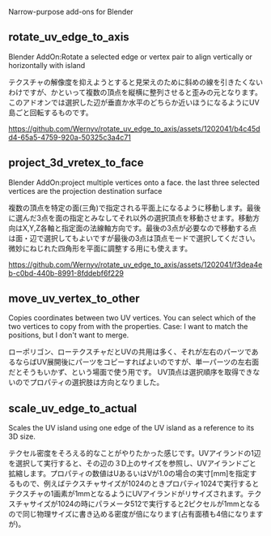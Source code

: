 Narrow-purpose add-ons for Blender

## rotate_uv_edge_to_axis
Blender AddOn:Rotate a selected edge or vertex pair to align vertically or horizontally with island

テクスチャの解像度を抑えようとすると見栄えのために斜めの線を引きたくないわけですが、かといって複数の頂点を縦横に整列させると歪みの元となります。このアドオンでは選択した辺が垂直か水平のどちらか近いほうになるようにUV島ごと回転するものです。

https://github.com/Wernyv/rotate_uv_edge_to_axis/assets/1202041/b4c45dd4-65a5-4759-920a-50325c3a4c71

## project_3d_vretex_to_face
Blender AddOn:project multiple vertices onto a face. the last three selected vertices are the projection destination surface

複数の頂点を特定の面(三角)で指定される平面上になるように移動します。最後に選んだ3点を面の指定とみなしてそれ以外の選択頂点を移動させます。移動方向はX,Y,Z各軸と指定面の法線軸方向です。最後の3点が必要なので移動する点は面・辺で選択してもよいですが最後の3点は頂点モードで選択してください。
微妙にねじれた四角形を平面に調整する用にも使えます。

https://github.com/Wernyv/rotate_uv_edge_to_axis/assets/1202041/f3dea4eb-c0bd-440b-8991-8fddebf6f229

## move_uv_vertex_to_other
Copies coordinates between two UV vertices. You can select which of the two vertices to copy from with the properties. Case: I want to match the positions, but I don't want to merge.

ローポリゴン、ローテクスチャだとUVの共用は多く、それが左右のパーツであるならばUV展開後にパーツをコピーすればよいのですが、単一パーツの左右面だとそうもいかず、という場面で使う用です。
UV頂点は選択順序を取得できないのでプロパティの選択肢は方向となりました。

## scale_uv_edge_to_actual
Scales the UV island using one edge of the UV island as a reference to its 3D size.

テクセル密度をそろえる的なことがやりたかった感じです。UVアイランドの1辺を選択して実行すると、その辺の３D上のサイズを参照し、UVアイランドごと拡縮します。プロパティの数値はUあるいはVが1.0の場合の実寸[mm]を指定するもので、例えばテクスチャサイズが1024のときプロパティ1024で実行するとテクスチャの1画素が1mmとなるようにUVアイランドがリサイズされます。テクスチャサイズが1024の時にパラメータ512で実行すると2ピクセルが1mmとなるので同じ物理サイズに書き込める密度が倍になります(占有面積も4倍になりますが)。
